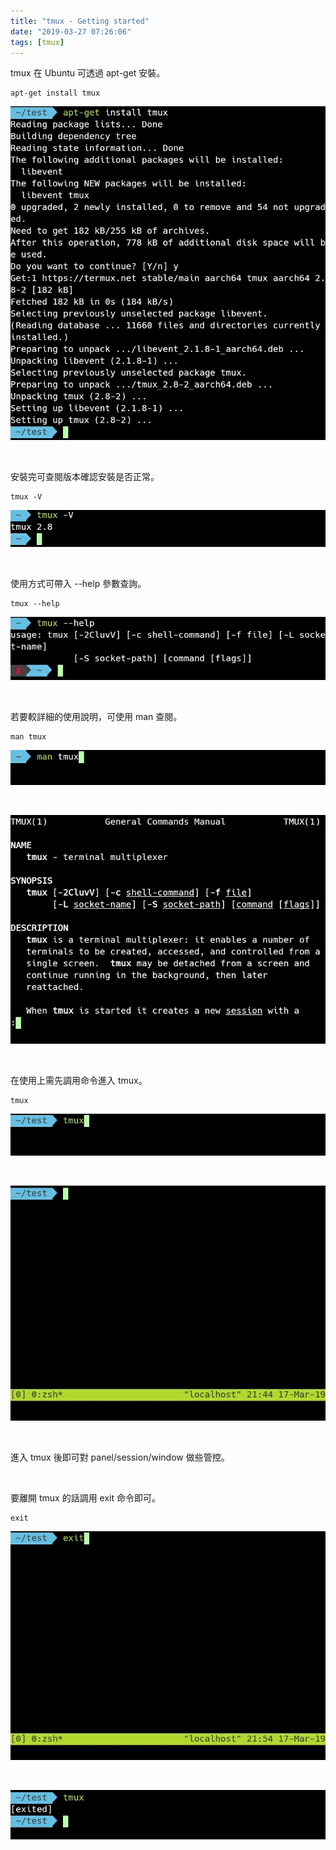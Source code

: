 ```yaml
---
title: "tmux - Getting started"
date: "2019-03-27 07:26:06"
tags: [tmux]
---
```



tmux 在 Ubuntu 可透過 apt-get 安裝。  

<!-- More -->

    apt-get install tmux

![1.jpg](1.jpg)

<br/>


安裝完可查閱版本確認安裝是否正常。  

    tmux -V

![2.jpg](2.jpg)

<br/>


使用方式可帶入 --help 參數查詢。  

    tmux --help

![3.jpg](3.jpg)

<br/>


若要較詳細的使用說明，可使用 man 查閱。  

    man tmux

![4.jpg](4.jpg)

<br/>

![5.jpg](5.jpg)

<br/>


在使用上需先調用命令進入 tmux。  

    tmux

![6.jpg](6.jpg)

<br/>

![7.jpg](7.jpg)

<br/>


進入 tmux 後即可對 panel/session/window 做些管控。  

<br/>


要離開 tmux 的話調用 exit 命令即可。    

    exit

![8.jpg](8.jpg)

<br/>

![9.jpg](9.jpg)
